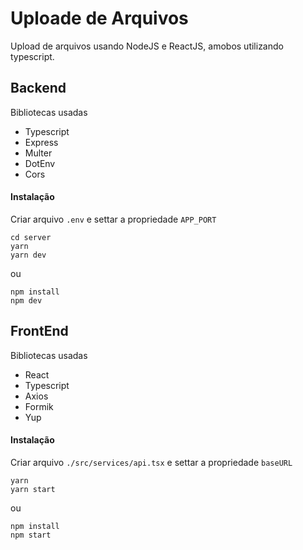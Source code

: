 # Uploade de Arquivos

Upload de arquivos usando NodeJS e ReactJS, amobos utilizando typescript.

## Backend

Bibliotecas usadas

- Typescript
- Express
- Multer
- DotEnv
- Cors

#### Instalação

Criar arquivo `.env` e settar a propriedade `APP_PORT`

```
cd server
yarn
yarn dev
```

ou

```
npm install
npm dev
```

## FrontEnd

Bibliotecas usadas

- React
- Typescript
- Axios
- Formik
- Yup

#### Instalação

Criar arquivo `./src/services/api.tsx` e settar a propriedade `baseURL`

```
yarn
yarn start
```

ou

```
npm install
npm start
```
